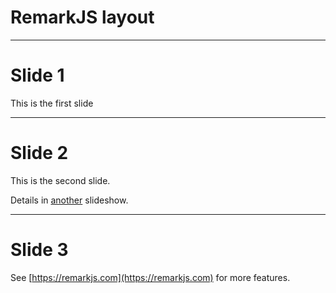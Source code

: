 # RemarkJS layout

---

# Slide 1

This is the first slide

---


# Slide 2

This is the second slide.

Details in [another](another.md) slideshow.

---


# Slide 3

See [https://remarkjs.com](https://remarkjs.com) for more features.

